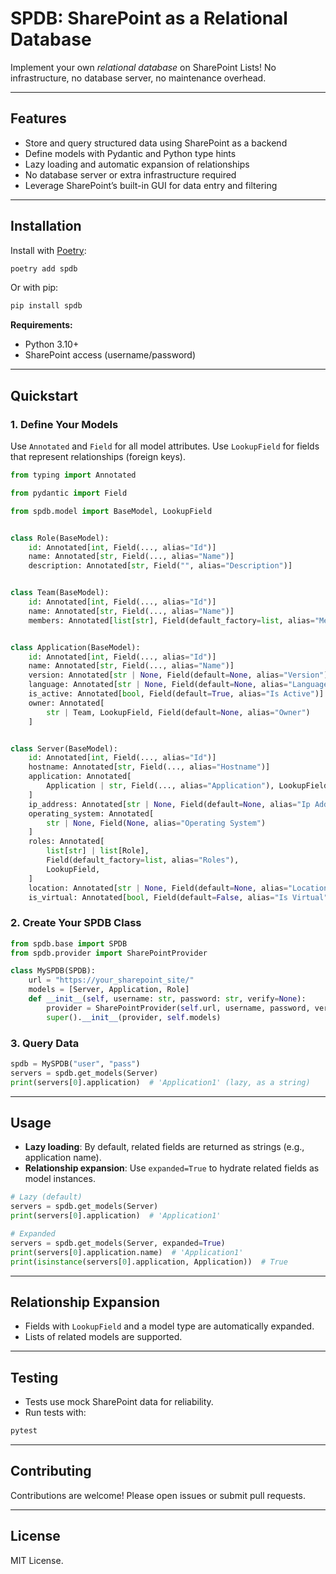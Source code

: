 # SPDB: SharePoint as a Relational Database

Implement your own _relational database_ on SharePoint Lists! No infrastructure, no database server, no maintenance overhead.

---

## Features

- Store and query structured data using SharePoint as a backend
- Define models with Pydantic and Python type hints
- Lazy loading and automatic expansion of relationships
- No database server or extra infrastructure required
- Leverage SharePoint’s built-in GUI for data entry and filtering

---

## Installation

Install with [Poetry](https://python-poetry.org/):

```sh
poetry add spdb
```

Or with pip:

```sh
pip install spdb
```

**Requirements:**

- Python 3.10+
- SharePoint access (username/password)

---

## Quickstart

### 1. Define Your Models

Use `Annotated` and `Field` for all model attributes. Use `LookupField` for fields that represent relationships (foreign keys).

```python file=spdb_example\models.py
from typing import Annotated

from pydantic import Field

from spdb.model import BaseModel, LookupField


class Role(BaseModel):
    id: Annotated[int, Field(..., alias="Id")]
    name: Annotated[str, Field(..., alias="Name")]
    description: Annotated[str, Field("", alias="Description")]


class Team(BaseModel):
    id: Annotated[int, Field(..., alias="Id")]
    name: Annotated[str, Field(..., alias="Name")]
    members: Annotated[list[str], Field(default_factory=list, alias="Members")]


class Application(BaseModel):
    id: Annotated[int, Field(..., alias="Id")]
    name: Annotated[str, Field(..., alias="Name")]
    version: Annotated[str | None, Field(default=None, alias="Version")]
    language: Annotated[str | None, Field(default=None, alias="Language")]
    is_active: Annotated[bool, Field(default=True, alias="Is Active")]
    owner: Annotated[
        str | Team, LookupField, Field(default=None, alias="Owner")
    ]


class Server(BaseModel):
    id: Annotated[int, Field(..., alias="Id")]
    hostname: Annotated[str, Field(..., alias="Hostname")]
    application: Annotated[
        Application | str, Field(..., alias="Application"), LookupField
    ]
    ip_address: Annotated[str | None, Field(default=None, alias="Ip Address")]
    operating_system: Annotated[
        str | None, Field(None, alias="Operating System")
    ]
    roles: Annotated[
        list[str] | list[Role],
        Field(default_factory=list, alias="Roles"),
        LookupField,
    ]
    location: Annotated[str | None, Field(default=None, alias="Location")]
    is_virtual: Annotated[bool, Field(default=False, alias="Is Virtual")]
```

### 2. Create Your SPDB Class

```python
from spdb.base import SPDB
from spdb.provider import SharePointProvider

class MySPDB(SPDB):
    url = "https://your_sharepoint_site/"
    models = [Server, Application, Role]
    def __init__(self, username: str, password: str, verify=None):
        provider = SharePointProvider(self.url, username, password, verify=verify)
        super().__init__(provider, self.models)
```

### 3. Query Data

```python
spdb = MySPDB("user", "pass")
servers = spdb.get_models(Server)
print(servers[0].application)  # 'Application1' (lazy, as a string)
```

---

## Usage

- **Lazy loading**: By default, related fields are returned as strings (e.g., application name).
- **Relationship expansion**: Use `expanded=True` to hydrate related fields as model instances.

```python
# Lazy (default)
servers = spdb.get_models(Server)
print(servers[0].application)  # 'Application1'

# Expanded
servers = spdb.get_models(Server, expanded=True)
print(servers[0].application.name)  # 'Application1'
print(isinstance(servers[0].application, Application))  # True
```

---

## Relationship Expansion

- Fields with `LookupField` and a model type are automatically expanded.
- Lists of related models are supported.

---

## Testing

- Tests use mock SharePoint data for reliability.
- Run tests with:

```sh
pytest
```

---

## Contributing

Contributions are welcome! Please open issues or submit pull requests.

---

## License

MIT License.
